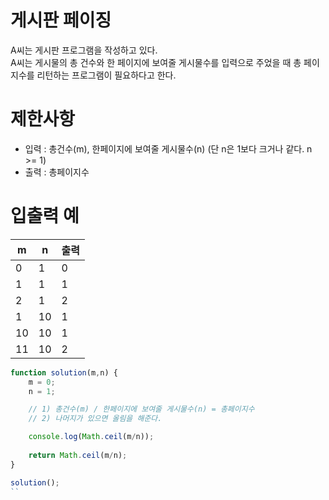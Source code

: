 # 게시판 페이징
A씨는 게시판 프로그램을 작성하고 있다.  
A씨는 게시물의 총 건수와 한 페이지에 보여줄 게시물수를 입력으로 주었을 때 총 페이지수를 리턴하는 프로그램이 필요하다고 한다.

# 제한사항
- 입력 : 총건수(m), 한페이지에 보여줄 게시물수(n) (단 n은 1보다 크거나 같다. n >= 1)
- 출력 : 총페이지수

# 입출력 예
| m | n | 출력 |
| - | - | --- |
| 0 | 1	| 0 |
| 1 | 1 | 1 |
| 2 | 1 | 2 |
| 1 | 10 | 1 |
| 10 | 10 | 1 |
| 11 | 10 | 2 |



```javascript
function solution(m,n) {
    m = 0;
    n = 1;

    // 1) 총건수(m) / 한페이지에 보여줄 게시물수(n) = 총페이지수
    // 2) 나머지가 있으면 올림을 해준다.

    console.log(Math.ceil(m/n));
                    
    return Math.ceil(m/n);
}

solution();
``

